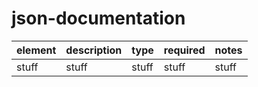 # json-documentation

| element | description | type | required | notes |
|---------|-------------|------|----------|-------|
|stuff    |       stuff |stuff | stuff    | stuff |
